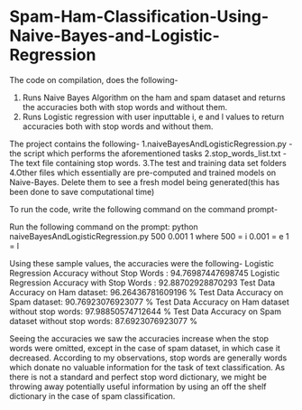 # Spam-Ham-Classification-Using-Naive-Bayes-and-Logistic-Regression
The code on compilation, does the following- 
1. Runs Naive Bayes Algorithm on the ham and spam dataset and returns the accuracies both with stop words and without them.
2. Runs Logistic regression with user inputtable i, e and l values to return accuracies both with stop words and without them.

The project contains the following- 
1.naiveBayesAndLogisticRegression.py - the script which performs the aforementioned tasks
2.stop_words_list.txt - The text file containing stop words.
3.The test and training data set folders
4.Other files which essentially are pre-computed and trained models on Naive-Bayes. Delete them to see a fresh model being generated(this has been done to save computational time)

To run the code, write the following command on the command prompt- 

Run the following command on the prompt:
python naiveBayesAndLogisticRegression.py 500 0.001 1
where 500 = i
0.001 = e
1 = l

Using these sample values, the accuracies were the following- 
Logistic Regression Accuracy without Stop Words : 94.76987447698745
Logistic Regression Accuracy with Stop Words : 92.88702928870293
Test Data Accuracy on Ham dataset:  96.26436781609196  %
Test Data Accuracy on Spam dataset:  90.76923076923077  %
Test Data Accuracy on Ham dataset without stop words:  97.98850574712644  %
Test Data Accuracy on Spam dataset without stop words:  87.6923076923077  %

Seeing the accuracies we saw the accuracies increase when the stop words were omitted, except in the case of spam dataset, in which case it decreased. According to my observations, stop words are generally words which donate no valuable information for the task of text classification. As there is not a standard and perfect stop word dictionary, we might be throwing away potentially useful information by using an off the shelf dictionary in the case of spam classification. 
